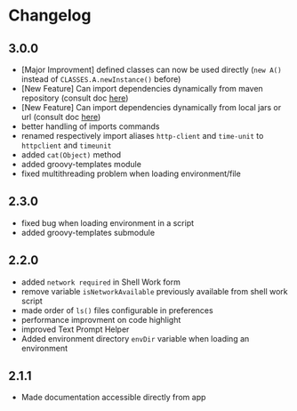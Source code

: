 # Changelog

## 3.0.0

- [Major Improvment] defined classes can now be used directly (`new A()` instead of `CLASSES.A.newInstance()` before)
- [New Feature] Can import dependencies dynamically from maven repository (consult doc [here](https://tambapps.github.io/groovy-shell-user-manual/dependency-management/dexgrape/))
- [New Feature] Can import dependencies dynamically from local jars or url (consult doc [here](https://tambapps.github.io/groovy-shell-user-manual/dependency-management/dexter/))
- better handling of imports commands
- renamed respectively import aliases `http-client` and `time-unit` to `httpclient` and `timeunit`
- added `cat(Object)` method
- added groovy-templates module
- fixed multithreading problem when loading environment/file


## 2.3.0
- fixed bug when loading environment in a script
- added groovy-templates submodule


## 2.2.0

- added `network required` in Shell Work form
- remove variable `isNetworkAvailable` previously available from shell work script
- made order of `ls()` files configurable in preferences
- performance improvment on code highlight
- improved Text Prompt Helper
- Added environment directory `envDir` variable when loading an environment

 
## 2.1.1

- Made documentation accessible directly from app
